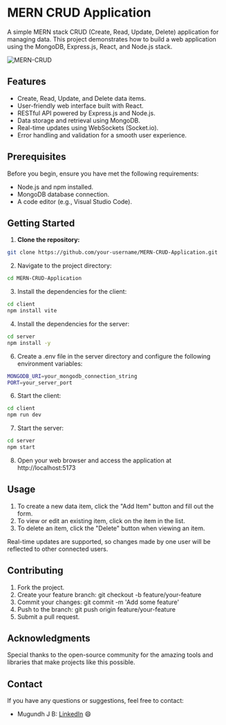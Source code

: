 # MERN CRUD Application

A simple MERN stack CRUD (Create, Read, Update, Delete) application for managing data. This project demonstrates how to build a web application using the MongoDB, Express.js, React, and Node.js stack.

![MERN-CRUD](https://i.ibb.co/GHD521G/MERN-CRUD.png)

## Features

- Create, Read, Update, and Delete data items.
- User-friendly web interface built with React.
- RESTful API powered by Express.js and Node.js.
- Data storage and retrieval using MongoDB.
- Real-time updates using WebSockets (Socket.io).
- Error handling and validation for a smooth user experience.

## Prerequisites

Before you begin, ensure you have met the following requirements:

- Node.js and npm installed.
- MongoDB database connection.
- A code editor (e.g., Visual Studio Code).

## Getting Started

1. **Clone the repository:**

  ```bash
git clone https://github.com/your-username/MERN-CRUD-Application.git
```
  
2. Navigate to the project directory:
  ```bash
cd MERN-CRUD-Application
```

3. Install the dependencies for the client:

```bash
cd client
npm install vite
```

4. Install the dependencies for the server:
```bash
cd server
npm install -y
```

6. Create a .env file in the server directory and configure the following environment variables:

```bash
MONGODB_URI=your_mongodb_connection_string
PORT=your_server_port
```

6. Start the client:
```bash
cd client
npm run dev
```

7. Start the server:
```bash
cd server
npm start
```

8. Open your web browser and access the application at http://localhost:5173

## Usage

1. To create a new data item, click the "Add Item" button and fill out the form.
2. To view or edit an existing item, click on the item in the list.
3. To delete an item, click the "Delete" button when viewing an item.
   
Real-time updates are supported, so changes made by one user will be reflected to other connected users.

## Contributing
1. Fork the project.
2. Create your feature branch: git checkout -b feature/your-feature
3. Commit your changes: git commit -m 'Add some feature'
4. Push to the branch: git push origin feature/your-feature
5. Submit a pull request.

## Acknowledgments
Special thanks to the open-source community for the amazing tools and libraries that make projects like this possible.

## Contact

If you have any questions or suggestions, feel free to contact:
- Mugundh J B: [LinkedIn](https://linkedin.com/in/mugundhjb) 😄
